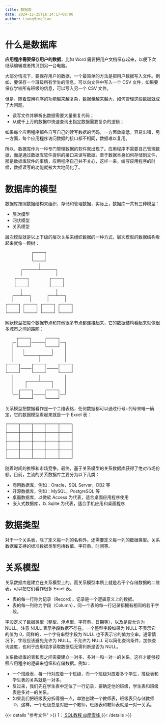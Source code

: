 ```yaml
---
title: 数据库
date: 2024-12-25T16:14:17+08:00
author: LiangMingJian
---
```


# 什么是数据库

**应用程序需要保存用户的数据**，比如 Word 需要把用户文档保存起来，以便下次继续编辑或者拷贝到另一台电脑。

大部分情况下，要保存用户的数据，一个最简单的方法是把用户数据写入文件。例如，要保存一个班级所有学生的信息，可以向文件中写入一个 CSV 文件，如果要保存学校所有班级的信息，可以写入另一个 CSV 文件。

但是，随着应用程序的功能越来越复杂，数据量越来越大，如何管理这些数据就成了大问题。

- 读写文件并解析出数据需要大量重复代码；
- 从成千上万的数据中快速查询出指定数据需要复杂的逻辑；

如果每个应用程序都各自写自己的读写数据的代码，一方面效率低，容易出错，另一方面，每个应用程序访问数据的接口都不相同，数据难以复用。

所以，数据库作为一种专门管理数据的软件就出现了。应用程序不需要自己管理数据，而是通过数据库软件提供的接口来读写数据。至于数据本身如何存储到文件，那是数据库软件的事情，应用程序自己并不关心，这样一来，编写应用程序的时候，数据读写的功能就被大大地简化了。

# 数据库的模型

数据库按照数据结构来组织、存储和管理数据，实际上，数据库一共有三种模型：

- 层次模型
- 网状模型
- 关系模型

层次模型就是以上下级的层次关系来组织数据的一种方式，层次模型的数据结构看起来就像一颗树：

```
            ┌─────┐
            │     │
            └─────┘
               │
       ┌───────┴───────┐
       │               │
    ┌─────┐         ┌─────┐
    │     │         │     │
    └─────┘         └─────┘
       │               │
   ┌───┴───┐       ┌───┴───┐
   │       │       │       │
┌─────┐ ┌─────┐ ┌─────┐ ┌─────┐
│     │ │     │ │     │ │     │
└─────┘ └─────┘ └─────┘ └─────┘
```

网状模型把每个数据节点和其他很多节点都连接起来，它的数据结构看起来就像很多城市之间的路网：

```
     ┌─────┐      ┌─────┐
   ┌─│     │──────│     │──┐
   │ └─────┘      └─────┘  │
   │    │            │     │
   │    └──────┬─────┘     │
   │           │           │
┌─────┐     ┌─────┐     ┌─────┐
│     │─────│     │─────│     │
└─────┘     └─────┘     └─────┘
   │           │           │
   │     ┌─────┴─────┐     │
   │     │           │     │
   │  ┌─────┐     ┌─────┐  │
   └──│     │─────│     │──┘
      └─────┘     └─────┘
```

关系模型把数据看作是一个二维表格，任何数据都可以通过行号+列号来唯一确定，它的数据模型看起来就是一个 Excel 表：

```
┌─────┬─────┬─────┬─────┬─────┐
│     │     │     │     │     │
├─────┼─────┼─────┼─────┼─────┤
│     │     │     │     │     │
├─────┼─────┼─────┼─────┼─────┤
│     │     │     │     │     │
├─────┼─────┼─────┼─────┼─────┤
│     │     │     │     │     │
└─────┴─────┴─────┴─────┴─────┘
```

随着时间的推移和市场竞争，最终，基于关系模型的关系数据库获得了绝对市场份额。目前，主流的关系数据库主要分为以下几类：

- 商用数据库，例如：Oracle，SQL Server，DB2 等
- 开源数据库，例如：MySQL，PostgreSQL 等
- 桌面数据库，以微软 Access 为代表，适合桌面应用程序使用
- 嵌入式数据库，以 Sqlite 为代表，适合手机应用和桌面程序

# 数据类型

对于一个关系表，除了定义每一列的名称外，还需要定义每一列的数据类型。关系数据库支持的标准数据类型包括数值、字符串、时间等。

# 关系模型

关系数据库是建立在关系模型上的。而关系模型本质上就是若干个存储数据的二维表，可以把它们看作很多 Excel 表。

- 表的每一行称为记录（Record），记录是一个逻辑意义上的数据。
- 表的每一列称为字段（Column），同一个表的每一行记录都拥有相同的若干字段。

字段定义了数据类型（整型、浮点型、字符串、日期等），以及是否允许为 NULL。注意 NULL 表示字段数据不存在。一个整型字段如果为 NULL 不表示它的值为 0，同样的，一个字符串型字段为 NULL 也不表示它的值为空串。通常情况下，字段应该避免允许为 NULL。不允许为 NULL 可以简化查询条件，加快查询速度，也利于应用程序读取数据后无需判断是否为 NULL。

关系数据库的表和表之间需要建立一对多，多对一和一对一的关系，这样才能够按照应用程序的逻辑来组织和存储数据。例如：

- 一个班级表，每一行对应着一个班级，而一个班级对应着多个学生，班级表和学生表的关系就是一对多。
- 反过来，我们先在学生表中定位了一行记录，要确定他的班级，学生表和班级表是多对一的关系。
- 如果我们把班级表分拆得细一点，单独创建一个教师表，班级表只存储教师ID，这样，一个班级总是对应一个教师，班级表和教师表就是一对一关系。

{{< details "参考文件" >}} 
1：[ SQL教程 @廖雪峰 ](https://www.liaoxuefeng.com/wiki/1177760294764384)
{{< /details >}}
